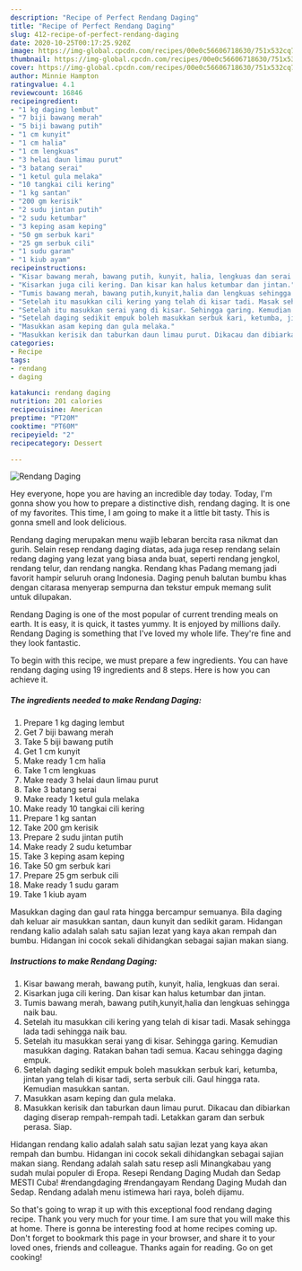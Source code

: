 ```yaml
---
description: "Recipe of Perfect Rendang Daging"
title: "Recipe of Perfect Rendang Daging"
slug: 412-recipe-of-perfect-rendang-daging
date: 2020-10-25T00:17:25.920Z
image: https://img-global.cpcdn.com/recipes/00e0c56606718630/751x532cq70/rendang-daging-resipi-foto-utama.jpg
thumbnail: https://img-global.cpcdn.com/recipes/00e0c56606718630/751x532cq70/rendang-daging-resipi-foto-utama.jpg
cover: https://img-global.cpcdn.com/recipes/00e0c56606718630/751x532cq70/rendang-daging-resipi-foto-utama.jpg
author: Minnie Hampton
ratingvalue: 4.1
reviewcount: 16846
recipeingredient:
- "1 kg daging lembut"
- "7 biji bawang merah"
- "5 biji bawang putih"
- "1 cm kunyit"
- "1 cm halia"
- "1 cm lengkuas"
- "3 helai daun limau purut"
- "3 batang serai"
- "1 ketul gula melaka"
- "10 tangkai cili kering"
- "1 kg santan"
- "200 gm kerisik"
- "2 sudu jintan putih"
- "2 sudu ketumbar"
- "3 keping asam keping"
- "50 gm serbuk kari"
- "25 gm serbuk cili"
- "1 sudu garam"
- "1 kiub ayam"
recipeinstructions:
- "Kisar bawang merah, bawang putih, kunyit, halia, lengkuas dan serai."
- "Kisarkan juga cili kering. Dan kisar kan halus ketumbar dan jintan."
- "Tumis bawang merah, bawang putih,kunyit,halia dan lengkuas sehingga naik bau."
- "Setelah itu masukkan cili kering yang telah di kisar tadi. Masak sehingga lada tadi sehingga naik bau."
- "Setelah itu masukkan serai yang di kisar. Sehingga garing. Kemudian masukkan daging. Ratakan bahan tadi semua. Kacau sehingga daging empuk."
- "Setelah daging sedikit empuk boleh masukkan serbuk kari, ketumba, jintan yang telah di kisar tadi, serta serbuk cili. Gaul hingga rata. Kemudian masukkan santan."
- "Masukkan asam keping dan gula melaka."
- "Masukkan kerisik dan taburkan daun limau purut. Dikacau dan dibiarkan daging diserap rempah-rempah tadi. Letakkan garam dan serbuk perasa. Siap."
categories:
- Recipe
tags:
- rendang
- daging

katakunci: rendang daging 
nutrition: 201 calories
recipecuisine: American
preptime: "PT20M"
cooktime: "PT60M"
recipeyield: "2"
recipecategory: Dessert

---
```



![Rendang Daging](https://img-global.cpcdn.com/recipes/00e0c56606718630/751x532cq70/rendang-daging-resipi-foto-utama.jpg)

Hey everyone, hope you are having an incredible day today. Today, I'm gonna show you how to prepare a distinctive dish, rendang daging. It is one of my favorites. This time, I am going to make it a little bit tasty. This is gonna smell and look delicious.

Rendang daging merupakan menu wajib lebaran bercita rasa nikmat dan gurih. Selain resep rendang daging diatas, ada juga resep rendang selain redang daging yang lezat yang biasa anda buat, seperti rendang jengkol, rendang telur, dan rendang nangka. Rendang khas Padang memang jadi favorit hampir seluruh orang Indonesia. Daging penuh balutan bumbu khas dengan citarasa menyerap sempurna dan tekstur empuk memang sulit untuk dilupakan.

Rendang Daging is one of the most popular of current trending meals on earth. It is easy, it is quick, it tastes yummy. It is enjoyed by millions daily. Rendang Daging is something that I've loved my whole life. They're fine and they look fantastic.


To begin with this recipe, we must prepare a few ingredients. You can have rendang daging using 19 ingredients and 8 steps. Here is how you can achieve it.

<!--inarticleads1-->

##### The ingredients needed to make Rendang Daging:

1. Prepare 1 kg daging lembut
1. Get 7 biji bawang merah
1. Take 5 biji bawang putih
1. Get 1 cm kunyit
1. Make ready 1 cm halia
1. Take 1 cm lengkuas
1. Make ready 3 helai daun limau purut
1. Take 3 batang serai
1. Make ready 1 ketul gula melaka
1. Make ready 10 tangkai cili kering
1. Prepare 1 kg santan
1. Take 200 gm kerisik
1. Prepare 2 sudu jintan putih
1. Make ready 2 sudu ketumbar
1. Take 3 keping asam keping
1. Take 50 gm serbuk kari
1. Prepare 25 gm serbuk cili
1. Make ready 1 sudu garam
1. Take 1 kiub ayam


Masukkan daging dan gaul rata hingga bercampur semuanya. Bila daging dah keluar air masukkan santan, daun kunyit dan sedikit garam. Hidangan rendang kalio adalah salah satu sajian lezat yang kaya akan rempah dan bumbu. Hidangan ini cocok sekali dihidangkan sebagai sajian makan siang. 

<!--inarticleads2-->

##### Instructions to make Rendang Daging:

1. Kisar bawang merah, bawang putih, kunyit, halia, lengkuas dan serai.
1. Kisarkan juga cili kering. Dan kisar kan halus ketumbar dan jintan.
1. Tumis bawang merah, bawang putih,kunyit,halia dan lengkuas sehingga naik bau.
1. Setelah itu masukkan cili kering yang telah di kisar tadi. Masak sehingga lada tadi sehingga naik bau.
1. Setelah itu masukkan serai yang di kisar. Sehingga garing. Kemudian masukkan daging. Ratakan bahan tadi semua. Kacau sehingga daging empuk.
1. Setelah daging sedikit empuk boleh masukkan serbuk kari, ketumba, jintan yang telah di kisar tadi, serta serbuk cili. Gaul hingga rata. Kemudian masukkan santan.
1. Masukkan asam keping dan gula melaka.
1. Masukkan kerisik dan taburkan daun limau purut. Dikacau dan dibiarkan daging diserap rempah-rempah tadi. Letakkan garam dan serbuk perasa. Siap.


Hidangan rendang kalio adalah salah satu sajian lezat yang kaya akan rempah dan bumbu. Hidangan ini cocok sekali dihidangkan sebagai sajian makan siang. Rendang adalah salah satu resep asli Minangkabau yang sudah mulai populer di Eropa. Resepi Rendang Daging Mudah dan Sedap MESTI Cuba! #rendangdaging #rendangayam Rendang Daging Mudah dan Sedap. Rendang adalah menu istimewa hari raya, boleh dijamu. 

So that's going to wrap it up with this exceptional food rendang daging recipe. Thank you very much for your time. I am sure that you will make this at home. There is gonna be interesting food at home recipes coming up. Don't forget to bookmark this page in your browser, and share it to your loved ones, friends and colleague. Thanks again for reading. Go on get cooking!
